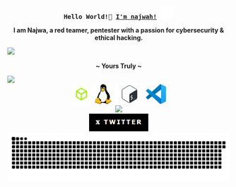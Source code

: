 
<!-- Profile -->
<p align="center">
    <samp>
        <b>Hello World!👋 <a href="https://najw4h.github.io/najw4h/" target="_blank">I'm najwah!</a></b>
        <img src="./img/constellation.gif" width="30px" alt="Git" />
        <br>
        <p align="center"><b>I am Najwa, a red teamer, pentester with a passion for cybersecurity & ethical hacking.</b></p>
        <img src="https://readme-typing-svg.herokuapp.com?font=Iosevka&weight=400&size=16&pause=1000&color=F710DF&width=400&lines=I+do+it+for+the+stars.">
        <p align="center"><b>~ Yours Truly ~</b></p>
    </samp>
</div>

<!--horizontal divider(gradiant)-->
<img src="https://user-images.githubusercontent.com/73097560/115834477-dbab4500-a447-11eb-908a-139a6edaec5c.gif" width="1045">

<!-- About me -->
<div align="center">
    <img src="./img/htbSinFondo.png" height="45" alt="hack the box logo" />
    <img src="./img/linux_logo_icon_168243.webp" height="45" alt="linux logo" />
    <img src="./img/bash.png" height="45" alt="bash logo" />
    <img src="./img/Visual_Studio_Code_1.35_icon.svg.png" height="45" alt="visual logo" />
</div>

<div align="center">
    <img height="300" src="./img/8d3793707fde5d7dd2f43e232d26547d.gif" />
</div>

<div align="center">
    <a href="https://x.com/sickqrlz" target="_blank">
        <img src="./img/twitterpanel.png" height="40" alt="twitter logo" />
    </a>
</div>

<img src="./img/snake.svg" alt="Snake animation" />

